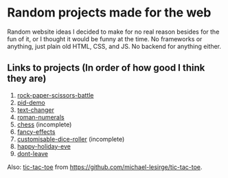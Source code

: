 # Random projects made for the web
Random website ideas I decided to make for no real reason besides for the fun of it, or I thought it would be funny at the time. No frameworks or anything, just plain old HTML, CSS, and JS. No backend for anything either.

## Links to projects (In order of how good I think they are)
1. [rock-paper-scissors-battle](https://michael-lesirge.github.io/simple-web/rock-paper-scissors-battle)
0. [pid-demo](https://michael-lesirge.github.io/simple-web/pid-demo)
0. [text-changer](https://michael-lesirge.github.io/simple-web/text-changer)
0. [roman-numerals](https://michael-lesirge.github.io/simple-web/roman-numerals)
0. [chess](https://michael-lesirge.github.io/simple-web/chess) (incomplete)
0. [fancy-effects](https://michael-lesirge.github.io/simple-web/fancy-effects)
0. [customisable-dice-roller](https://michael-lesirge.github.io/simple-web/customisable-dice-roller) (incomplete)
0. [happy-holiday-eve](https://michael-lesirge.github.io/simple-web/happy-holiday-eve)
0. [dont-leave](https://michael-lesirge.github.io/simple-web/dont-leave)


Also: [tic-tac-toe](https://raw.githack.com/michael-lesirge/tic-tac-toe/main/HTML-CSS-JS/) from https://github.com/michael-lesirge/tic-tac-toe.
